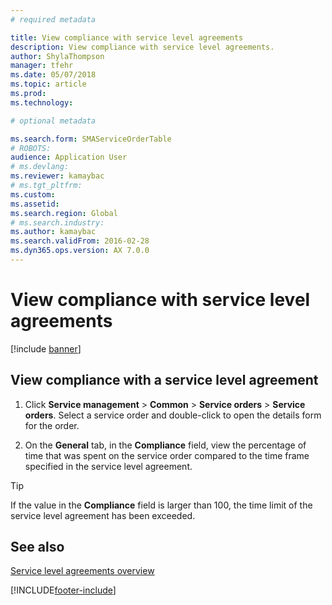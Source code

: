 ```yaml
---
# required metadata

title: View compliance with service level agreements   
description: View compliance with service level agreements.
author: ShylaThompson
manager: tfehr
ms.date: 05/07/2018
ms.topic: article
ms.prod: 
ms.technology: 

# optional metadata

ms.search.form: SMAServiceOrderTable
# ROBOTS: 
audience: Application User
# ms.devlang: 
ms.reviewer: kamaybac
# ms.tgt_pltfrm: 
ms.custom: 
ms.assetid: 
ms.search.region: Global
# ms.search.industry: 
ms.author: kamaybac
ms.search.validFrom: 2016-02-28
ms.dyn365.ops.version: AX 7.0.0
---
```


# View compliance with service level agreements    

[!include [banner](../includes/banner.md)]


## View compliance with a service level agreement

1.  Click **Service management** \> **Common** \> **Service orders** \> **Service orders**. Select a service order and double-click to open the details form for the order.

2.  On the **General** tab, in the **Compliance** field, view the percentage of time that was spent on the service order compared to the time frame specified in the service level agreement.


> [!TIP]
> If the value in the <STRONG>Compliance</STRONG> field is larger than 100, the time limit of the service level agreement has been exceeded.



## See also

[Service level agreements overview](service-level-agreements.md)

  




[!INCLUDE[footer-include](../../includes/footer-banner.md)]
